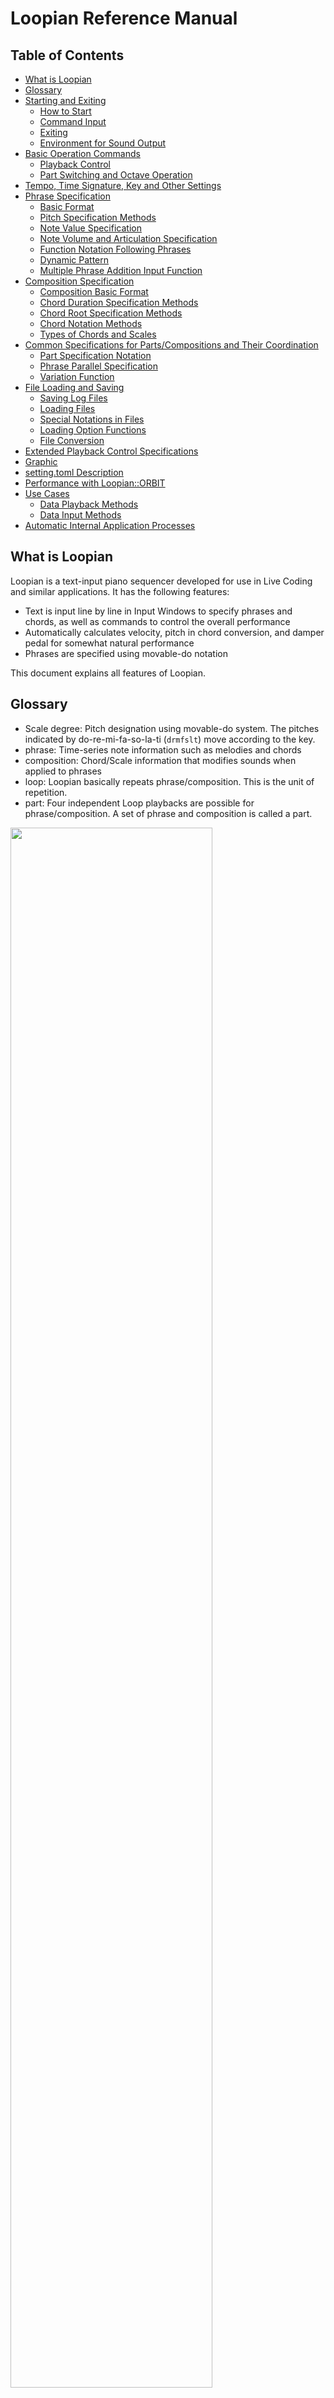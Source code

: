 # Loopian Reference Manual

## Table of Contents

- [What is Loopian](#what-is-loopian)
- [Glossary](#glossary)
- [Starting and Exiting](#starting-and-exiting)
    - [How to Start](#how-to-start)
    - [Command Input](#command-input)
    - [Exiting](#exiting)
    - [Environment for Sound Output](#environment-for-sound-output)
- [Basic Operation Commands](#basic-operation-commands)
    - [Playback Control](#playback-control)
    - [Part Switching and Octave Operation](#part-switching-and-octave-operation)
- [Tempo, Time Signature, Key and Other Settings](#tempo-time-signature-key-and-other-settings)
- [Phrase Specification](#phrase-specification)
    - [Basic Format](#basic-format)
    - [Pitch Specification Methods](#pitch-specification-methods)
    - [Note Value Specification](#note-value-specification)
    - [Note Volume and Articulation Specification](#note-volume-and-articulation-specification)
    - [Function Notation Following Phrases](#function-notation-following-phrases)
    - [Dynamic Pattern](#dynamic-pattern)
    - [Multiple Phrase Addition Input Function](#multiple-phrase-addition-input-function)
- [Composition Specification](#composition-specification)
    - [Composition Basic Format](#composition-basic-format)
    - [Chord Duration Specification Methods](#chord-duration-specification-methods)
    - [Chord Root Specification Methods](#chord-root-specification-methods)
    - [Chord Notation Methods](#chord-notation-methods)
    - [Types of Chords and Scales](#types-of-chords-and-scales)
- [Common Specifications for Parts/Compositions and Their Coordination](#common-specifications-for-partscompositions-and-their-coordination)
    - [Part Specification Notation](#part-specification-notation)
    - [Phrase Parallel Specification](#phrase-parallel-specification)
    - [Variation Function](#variation-function)
- [File Loading and Saving](#file-loading-and-saving)
    - [Saving Log Files](#saving-log-files)
    - [Loading Files](#loading-files)
    - [Special Notations in Files](#special-notations-in-files)
    - [Loading Option Functions](#loading-option-functions)
    - [File Conversion](#file-conversion)
- [Extended Playback Control Specifications](#extended-playback-control-specifications)
- [Graphic](#graphic)
- [setting.toml Description](#settingtoml-description)
- [Performance with Loopian::ORBIT](#performance-with-loopianorbit)
- [Use Cases](#use-cases)
    - [Data Playback Methods](#data-playback-methods)
    - [Data Input Methods](#data-input-methods)
- [Automatic Internal Application Processes](#automatic-internal-application-processes)

## What is Loopian

Loopian is a text-input piano sequencer developed for use in Live Coding and similar applications.
It has the following features:
- Text is input line by line in Input Windows to specify phrases and chords, as well as commands to control the overall performance
- Automatically calculates velocity, pitch in chord conversion, and damper pedal for somewhat natural performance
- Phrases are specified using movable-do notation

This document explains all features of Loopian.

## Glossary

- Scale degree: Pitch designation using movable-do system. The pitches indicated by do-re-mi-fa-so-la-ti (`drmfslt`) move according to the key.
- phrase: Time-series note information such as melodies and chords
- composition: Chord/Scale information that modifies sounds when applied to phrases
- loop: Loopian basically repeats phrase/composition. This is the unit of repetition.
- part: Four independent Loop playbacks are possible for phrase/composition. A set of phrase and composition is called a part.

<img src="./image/design_part.png" width="80%">

## Starting and Exiting

### How to Start

1. Open terminal
2. Navigate to Loopian folder
`cd /path/to/loopian`

3. Launch application
`./loopian`

4. When launching with options:
- Server mode: `./loopian --server`

5. When launching from compiler:
- For Raspberry Pi 5: `cargo build --features raspi`
- With detailed logs: `cargo build --features verbose`

### Command Input

<img src="./image/v050_exp.png" width="70%">

- When launching the application, an input prompt appears in the Input Window at the bottom of the screen
    - `NNN: L1>` : Input prompt
- NNN: indicates the current position in the command history
    - After exceeding 999:, the display becomes 000:, but previous history is still remembered
- L1> indicates that the input state is Left 1
- Commands and phrases are input at the cursor position after this prompt and confirmed with Return
- Left and right arrow keys move the cursor during input
- Up and down arrow keys can recall past input history
    - To prevent cursor operation errors, history recall is not possible when the input cursor is not at the left edge
- In Loopian, space input is converted to `.` (period)

### Exiting

- Enter `!quit` or `!q` in the Input Window and press return to exit the application
- You can also exit by pressing the window's close button
    - However, log files will not be recorded in this case

### Environment for Sound Output

- Since Loopian only outputs MIDI, a separate sound source is required
- You can select either PC internal MIDI sound sources or external MIDI sound sources, configured in setting.toml located in the same folder as Loopian
    - Change the [midi] midi_out in setting.toml to the name of the desired connection before launching Loopian (described later)
    - Verified PC sound sources:
        - On Mac, verified with the following applications:
            - Garage Band / Logic: DAW for MIDI performance on Mac by Apple
            - Pianoteq8: Physical engine-based Piano sound source by MODARTT
        - On Windows, verified with Microsoft GS Wavetable Synth
- Real-time performance is also possible by connecting a dedicated MIDI Controller (such as Loopian::ORBIT)

## Basic Operation Commands

### Playback Control

* `play` or `p`: Start sequence (from measure 1)
* `fermata`: Play the first beat of the next measure and stop the beat
* `resume`: When the beat is stopped, resume playback from the beginning of that measure
* `fine`: End sequence after current measure completes
* `stop`: End sequence immediately
* `panic`: Silence currently playing notes

### Part Switching and Octave Operation

* `left1` or `L1`: Set input part to left1
* `left2` or `L2`: Set input part to left2
* `right1` or `R1`: Set input part to right1
* `right2` or `R2`: Set input part to right2
* The figure below shows octave specification methods for each part

<img src="./image/design_octfixed.png" width="70%">

<img src="./image/design_octcloser.png" width="70%">

## Tempo, Time Signature, Key and Other Settings

- `set.bpm(100)`: Set BPM (tempo) to 100
- `set.meter(4/4)`: Set time signature to 4/4
- `set.key(C4)`: Set key to C4
    - For Loopian, key represents the pitch when `[d]` (do) is specified
    - Default value is C4 (midi note number=60)
    - Note names are expressed in capital letters C-B, and can be preceded by # or b as needed
    - The number after the note name indicates the octave but can be omitted
        - When omitted, the currently set octave is applied
- `set.oct(+1)`: Raise one octave from current state
    - `oct(0)`: 0 ignores current value and returns to initial value
- `set.msr(5)`: When `resume` is next input, start from measure 5
- `set.input(fixed)`: Method for determining octave when inputting scale degrees
    - `fixed`: Input scale degrees are absolute positions (d-t within same octave)
    - `closer`: Without +- indication, uses pitch close to previous note (-5..6) (default)
- `set.samenote(modeling)`: Behavior for repeated notes
    - `modeling`: For modeling sound sources, note off is sent only once (default)
    - `common`: For general MIDI sound sources, note off is sent as many times as note on
- `set.turnnote(5)`: Position to fold converted pitch in para specification (0-11, default=5)
- `set.path(name)`: Specify directory name under load to read from

## Phrase Specification

### Basic Format
- `[note].fn1().fn2()`: Phrase input format
- *note*: Input scale degree, note value expression, and volume information for each note
    - Notes written here are played in loop
- *fn*: Functions (note modulation functions, musical expression functions)
    - Functions are optional
    - Multiple functions can be appended, connected by `.`
- `[]`: Delete all data
- `[.....//]`: When // appears at the end, the Phrase stops playing without looping
    - Does not apply to variations described later

### Pitch Specification Methods
- Pitches are expressed in movable-do notation
    - Adding i raises by a semitone
    - Adding a lowers by a semitone

|Scale Degree|Do|Re|Mi|Fa|So|La|Ti|
|-|-|-|-|-|-|-|-|
|Notation|d|r|m|f|s|l|t|
|Semitone up|di|ri|mi|fi|si|li|ti|
|Semitone down|da|ra|ma|fa|sa|la|ta|

- When setting the octave of a pitch, there are two approaches: relative octave and absolute octave
    - In relative octave specification (input(closer)), if going to the nearest up/down, nothing is written. If not nearby, specify as follows:
        - `-d`: (Not nearby) lower Do
        - `+d`: (Not nearby) upper Do
        - `--d`: Two octaves down
        - `++d`: Two octaves up
    - In absolute octave specification (input(fixed)), `d-t` are included in the same octave, and nothing is written if within the part's default octave
        - Add `+` before the pitch for octaves above default
        - Similarly, add `-` before the pitch for octaves below default
    - Relative or absolute can be changed with `set.input` (default is input(closer))

- Note connections
    - `x`: Rest
    - `,`: Note separator. Content exceeding one measure is discarded. Consecutive separators are treated as omitted rests
    - `|` or `/`: Measure separator. Consecutive separators are treated as omitted rests
    - `dms`: Simultaneous playback (write notes consecutively)
        - Write pitches in order from lowest to highest
        - When adding `+`, the note becomes one octave higher than without `+`
        - When written as `[i,jkl,m]`, the relative distance from previous note is considered for i->j, and from subsequent note for l->m, to determine whether to add `+,-` before j,m
    - `d*4`: Play Do four times consecutively

### Note Value Specification
- The note value adopted when entering a scale degree without any note value expression is called the **reference note value**
    - Default reference note value is quarter note
    - When writing a new note value, this specification becomes the reference note value and continues until another note value is written
- `h` half note (example: `[hd,r/m,f]`)
- `q` quarter note (example: `[qd,r,hm/qf,s,l,t]`)
- `e` eighth note (example: `[em,r,d,r,qm,r]`)
- `v` sixteenth note (example: `[em,vr,d,et,vd,r,em,vr,d,t,d,r,d]`)
- `w` thirty-second note
- `[3ed,r,m]`: Writing 3 before ' creates triplet note value
    - Similarly, quintuplets are possible
    - Similarly, 3q for two-beat triplet
- `[h'd]` `[q'd]`: Writing h before ' creates dotted half note, q creates dotted quarter note
- `do/`: Extend Do until the end of that measure (characters between o and | are ignored)
- `d..`: Extend Do three times the reference note value (two more times)
    - Can cross measures like `d./..` (tie)
    - `do/o/` extends for 2 measures
- `hd_e`: Tie half note and eighth note
    - Can cross measures like `qd/_e` (tie)
    - Reference note value changes to the note value of the note after the tie
- Anacrusis expression function
    - Writing `[An:....]` at the beginning with n representing any beat allows writing phrases that start from that beat as anacrusis
    - `[A3:d,r/m,f,s,t/d]`: Rest for two beats, then the phrase starts from the third beat
    - The anacrusis measure overlaps with the last measure of the previous phrase
    - **<Note!>** For phrases following an anacrusis phrase, care must be taken as the anacrusis phrase will start if input is made after the last measure. Input should be made earlier or use `//` with the anacrusis phrase to prevent repetition

### Note Volume and Articulation Specification
- `d^`: Adding `^` after a scale degree increases volume. Multiple can be added
- `d%`: Adding `%` after a scale degree decreases volume. Multiple can be added
- `d!`: Adding `!` at the end makes the note length half of the note value (stronger than stacc(),legato())
- `d~`: Adding `~` at the end makes the note length 120% of the note value (stronger than stacc(),legato())
- `<d,r,m>!`: Enclosing multiple Notes in `<>!` makes their lengths half of the note value
- `<d,r,m>~`: Enclosing multiple Notes in `<>~` makes their lengths 120% of the note value

### Function Notation Following Phrases
- By specifying `.fn()` after the `[]` containing the Phrase, you can give instructions for the entire Phrase
- There are two types: note modulation functions that modify the note notation itself, and musical expression functions that apply effects to the entire Phrase
- **Note modulation functions**
    - `rpt(n)`: n=repeat count, if 2 then repeats total 3 times including itself
- **Musical expression functions**
    - `dyn(f)`: Specify phrase volume with arguments f,mf,mp,p,pp
    - `dmp(on)` `dmp(off)`: off: Specify Pedal Off even during chord specification
    - `stacc(50)`: Halve note value (adjustable from 1-100)
    - `legato(120)`: Increase note value by 20% (adjustable from 100-200)
    - `trns(para)` or `para()`: Specify parallel during chord conversion (same as parallel for all phrases)
    - `asMin()` or `as(VI)`: When parallel is specified, treat Phrase as VI scale and move in parallel based on difference from VI

### Dynamic Pattern
- Dynamic Pattern automatically generates chord or arpeggio playback without specifying actual pitches in the Phrase
- Multiple simultaneous notes (Cluster) are written as `Cls()`, and Arpeggio as `Arp()`
    - Can omit lowercase letters: `C(), A()`
    - Write in Phrase like `[hCls(),hArp()]`, showing overall note value before Pattern
- For `Cls(a,b,c)`, parameters mean:
    - a: Note value. Can choose h,q,e,v,w and their dots (default:q)
    - b: Number of chord notes (2-5)(default:4)
    - c: Position of lowest note (-6 - 7)(default:0)
- For `Arp(a,b,c)`, parameters mean:
    - a: Note value. Can choose h,q,e,v,w and their dots (default:q)
    - b: u for ascending pattern, d for descending, ux for cross ascending, dx for cross descending
    - c: Position of lowest note (-6 - 7)(default:0)
- Can add same functions as Phrase at the end
- Basically doesn't cross measures

### Cluster Memory Function
- You can pre-register one beat's worth of notes to use in Phrases
- `@c=dms`: Play do-mi-so chord simultaneously
- `[ec,x,x,c,c,x,x,c]`: Play previously set chord at timing c

### Multiple Phrase Addition Input Function
- When writing `[...]+` after a Phrase and pressing return, it won't play but will wait for next Phrase input
    - After `[aaa]+`, inputting `[bbb]` will be treated as `[aaabbb]` and generate playback data
    - Since strings are simply concatenated, you need `,` or `/` after `c` in cases like `[a,b,c,]+`
- If you input rpt()+ at the end like `[ax].rpt(2)+`, it will be treated as `[axaxax]`
    - Will result in error if used with part specification like `L1.[...]+`

## Composition Specification

### Composition Basic Format
- `{chord}`: Composition format
    - *chord*: Write chords in time series, separated by beats and measures
        - Chords written here are played in LOOP
    - `{}`: Delete all data
    - `{.....//}`: When // appears at the end, stops LOOP and ends Composition playback

### Chord Duration Specification Methods
- `|` or `/`: Measure separator. Consecutive separators mean no chord
- `{I/IV/V}`: Chords change I -> IV -> V every measure
    - `/./` Putting period between measure lines means same chord as previous measure
- To change chords within same measure, separate by `,` for each beat
    - To use same chord for multiple beats, extend with `.`
    - When commas continue without writing anything like `,,`, treats that beat as having no chord
- Chord information is linked with piano Pedal information
    - Pedal is re-pressed with each chord change
    - Pedal is re-pressed with each measure change

### Chord Root Specification Methods

|Distance from Tonic|First|Second|Third|Fourth|Fifth|Sixth|Seventh|
|-|-|-|-|-|-|-|-|
|Root notation|I|II|III|IV|V|VI|VII|

### Chord Notation Methods
- `X`: original phrase(no pedal)
- `O`: original phrase(pedal)
- `I`: `dms` (I chord)
- `I#`: `dimisi` (adding # after number raises chord half step. b lowers half step)
- `Iion`: Ionian scale with I as root
    - When specifying church modes like `_ion, _dor, _lyd, _mix, _aeo`, behavior differs from normal chords
    - `Iion, IIdor, IVlyd, Vmix, VIaeo` become that key's diatonic scale, and when other roots are specified, moves in parallel by that difference
- `lydian`: Lydian scale with current key as root
- Adding `!` at end of chord adopts upper side when matching notes are equidistant (normally adopts lower side)
- When chord or scale is indeterminable, results in error and only plays key's tonic

### Types of Chords and Scales
- How to read
    - Underscore `_` takes root(I-VII)
    - For constituent notes, shows target note `o` or non-target note `x` in order from root

- Basic Chords
    |Chord Name|Chord Notation|Chord Constitution|
    |-|-|-|
    |Major triad|_|`oxxx-oxxo-xxxx`|
    |Minor triad|_m|`oxxo-xxxo-xxxx`|
    |Dominant seventh|_7|`oxxx-oxxo-xxox`|
    |Sixth chord|_6|`oxxx-oxxo-xoxx`|
    |Minor seventh|_m7|`oxxo-xxxo-xxox`|
    |Major seventh|_M7,_maj7|`oxxx-oxxo-xxxo`|
    |Major seventh with minor third|_mM7|`oxxo-xxxo-xxxo`|

- Tension Chords
    |Chord Name|Chord Notation|Chord Constitution|
    |-|-|-|
    |add9th|_add9|`oxox-oxxo-xxxx`|
    |Dominant ninth|_9|`oxox-oxxo-xxox`|
    |Minor ninth|_m9|`oxxo-xxxo-xxox`|
    |Major ninth|_M9,_maj9|`oxox-oxxo-xxxo`|
    |Major ninth with minor third|_mM9|`oxoo-xxxo-xxxo`|
    |Augmented triad|_+5,_aug|`oxxx-oxxx-oxxx`|
    |Augmented major seventh|_7+5,_aug7|`oxxx-oxxx-oxox`|
    |Dominant seventh flat ninth|_7-9|`ooxx-oxxo-xxox`|
    |Dominant seventh sharp ninth|_7+9|`oxxo-oxxo-xxox`|
    |Diminished seventh|_dim|`oxxo-xxox-xxxx`|
    |Half-diminished seventh|_m7-5|`oxxo-xxox-xxox`|
    |Suspended fourth|_sus4|`oxxx-xoxo-xxxx`|
    |Dominant seventh suspended fourth|_7sus4|`oxxx-xoxo-xxox`|
    |Chromatic|_chr|`oooo-oooo-oooo`|

- Church Modes
    |Mode Name|Mode Notation|Mode Constitution|
    |-|-|-|
    |Ionian|_ion|`oxox-ooxo-xoxo`|
    |Dorian|_dor|`oxoo-xoxo-xoxo`|
    |Lydian|_lyd|`oxox-oxoo-xoxo`|
    |Mixolydian|_mix|`oxox-ooxo-xoox`|
    |Aeolian|_aeo|`oxoo-xoxo-oxox`|
    |Diatonic (no root)|diatonic|`oxox-ooxo-xoxo`|
    |Dorian (no root)|dorian|`oxoo-xoxo-xoxo`|
    |Lydian (no root)|lydian|`oxox-oxoo-xoxo`|
    |Mixolydian (no root)|mixolydian|`oxox-ooxo-xoox`|
    |Aeolian (no root)|aeolian|`oxoo-xoxo-oxox`|
    |Diminished (no root)|comdim|`oxoo-xoox-ooxo`|
    |Pentatonic (no root)|pentatonic|`oxox-oxxo-xoxx`|
    |Blues (no root)|blues|`oxxo-xooo-xxox`|
    |Through (no root)|O|`oooo-oooo-oooo`|
    |Through, no pedal (no root)|X|`oooo-oooo-oooo`|

## Common Specifications for Parts/Compositions and Their Coordination

### Part Specification Notation
- For both Phrase and Composition, you can input to parts different from the prompt part by specifying at the beginning
    - `L1.[...]`: left1 part
    - `L12.[...]`: Set same Phrase to both left1 and left2 parts simultaneously
    - `ALL.[...]`: Set same Phrase to all parts
    - `L1!.[...]`: All parts except left1

### Phrase Parallel Specification
- During chord conversion, the Phrase moves in parallel according to the root
- For `{IV}`, the entire Phase moves a perfect fourth before chord note conversion occurs
- Note-by-note chord conversion specification is possible
    - `[>d,s,d,m,d,>>s]`: `>` indicates parallel movement, `>>` means no conversion
    - To specify multiple notes as parallel, enclose them in `< >p`
        - `[<d,m,s,d,s,m>p]`: Entire phrase is parallel
        - `[<d,s>p,m,d,s,m]`: First two notes d,s are parallel
    - To make multiple notes unconverted, use `<...>n`

### Variation Function
- The Variation function allows inputting multiple Phrases to one part and specifying their playback order in Composition or playing them at specific measures
    - This enables playing different Phrases periodically within a Loop
- `@n=[..]`: Add Variation by adding @n (n is number 1-9) at beginning of Phrase specification
- Added Variation Phrases can be specified in Composition as follows:
    - `{I/II@n}` Writing `@n`(n:1-9) after Chord specification starts playing Variation Phrase from beginning of this measure
    - When writing only `@n` without chord specification, Chord is treated same as when nothing was written
    - When specified in Composition, interrupts previous Phrase even if mid-way and plays Variation Phrase
    - Even if Composition ends before Phrase, continues playing if Variation Phrase remains
- When playing at specific measure, write `@msr(M)=[..]` and describe measure conditions in part M
    - When M is a number, plays when that measure number is reached


## File Loading and Saving

### Saving Log Files

- When Loopian exits, log files are automatically saved
    - A /log folder is automatically created in the application folder, and log files (with .lpn extension) are saved there
    - Files are named with date and time, like 2023-06-02_19-56-54.lpn
- `!save(n).`*filename*
    - Can save inputs from history line number n onwards with specified filename
    - If *filename* is omitted, date and time become the filename

### Loading Files

- `!load.`*filename* (or `!l.`*filename*)
    - Loads specified file
    - Expects to load files in same format as log files
    - Loaded content is stored in history and can be recalled one line at a time using cursor (up/down) keys
    - Lines starting with `//` or `20` or `!rd(` are not loaded
        - `20` means year 2024, indicating lines with dates like 2024-05-19 will not be played
- About file specification and path settings:
    - When first load command is input, a /load folder is automatically created in application folder
    - Load files must have `lpn` extension, but extension is not needed in file specification
    - Files to be loaded must be in this /load folder or below
        - Subfolders can be created
        - In that case, specify subfolder name with `set.path(xxx)` before loading
    - Even with just `!load` input, previous filename is remembered and same file as last time is loaded

### Special Notations in Files

- Lines after `!msr(n)` written in file are played in time for first beat of measure n
    - Actually played when less than 240 ticks remain in measure n-1
    - Even during wait with automatic loading during load, user input to Input Window is possible
- When `!rd(n): xxxx` is written in file, inputting `!rd(n)` in Input Window after loading file automatically inputs subsequent string `xxxx` from same line in file (n is any number)

### Loading Option Functions

- `!load.`*filename*`.blk(a)`
    - Plays from line starting with `!blk(a)` in file until next blank line
    - Ignores `!msr()` if present in description called by `!blk()`
    - Once file is loaded, can also omit middle filename like `!load.blk(a)`
- `!load.`*filename*`.msr(n)`
    - After input, typing `resume` command plays from line starting with `!msr(n)` in file
        - For mid-playback, use `resume` instead of `play`
    - Can also omit middle filename like `!load.msr(n)`
    - Accurate playback from middle measures not guaranteed under some conditions, such as when file description assumes Loop

### File Conversion

- Function to convert from part division notation to chronological notation
    - `!cnv2tl.`*filename* converts and saves with filename+tl.lpn
    - Refer to [Data Input Methods](#data-input-methods)

## Extended Playback Control Specifications

* `rit.`: Gradually slow tempo, return to original tempo at beginning of next measure
    - `rit.poco`: Weak slowdown
    - `rit.molto`: Strong slowdown
    - `rit.fermata`: Play first beat of measure after rit. and stop
        - If ending performance, specify `fine`; to resume, specify `resume`
    - `rit.molto.fermata`
    - `rit.bpm(120)`: Start next measure after rit. at tempo 120
    - `rit.bar(2)`: Apply rit. over 2 measures
        - `rit.poco.bar(2)`
        - `rit.poco.bar(2).bpm(100)`
        - N in bar(N) can be any number
* `sync`: Synchronize that part's Phrase and Composition at beginning of next measure
    - `sync.right`: Right hand parts (right1/2)
    - `sync.left`: Left hand parts (left1/2)
    - `sync.all`: All parts
* `clear`: Clear data content
    - Without arguments, clears all parts and stops playback
    - `clear.L1`: Clear L1 part content. Similarly for L2,R1,R2
    - `clear.env`: Reset key, meter, bpm, oct to default values rather than data
* `efct`: MIDI Controller output
    - `efct.cc70(nn)`: Send nn(0-127) to cc70
    - `efct.dmp(nn)`: Send nn(0-127) when cc64 Damper turns on

## Graphic

- `graph.light`: Change to white-based screen
- `graph.dark`: Change to black-based screen
- `graph.ripple`: Water ripple pattern (default)
- `graph.voice`: Pattern showing divided voices in circles
- `graph.lissa`: Pattern showing line connecting two Lissajous figures
- `graph.beatlissa(n)`: Pattern showing Lissajous waveform with Beat
    - `n`: 0-one, 1-number of beats
- `graph.sinewave`: Sine wave synchronized with the sound.
- Pressing shift + space changes Text display status in 4 stages as follows. After 4 returns to 1.
    - 1: Normal display. Graphic displays as layer behind text.
    - 2: Scroll Text becomes slightly transparent. Graphic displays as layer in front of text.
    - 3: Scroll Text becomes very transparent and Input Window hidden. Graphic in front layer.
    - 4: Only Graphic Pattern, Scroll Text and Input Window hidden. Graphic in front layer.

## setting.toml Description
- [window_size] sets default window size when launching application
- [midi] sets Loopian's MIDI environment
    - After `midi_out =`, write device name of sound source to play MIDI output from Loopian
    - After `midi_ext_out =`, write device name with MIDI OUT terminal to connect to Loopian::ORBIT when outputting MIDI
    - After `midi_device =`, write device name outputting MIDI when inputting MIDI from Loopian::ORBIT
    - Above device names are output on terminal when launching Loopian as follows:
        - After line saying `--MIDI Output List--`, list of MIDI Devices Loopian can output to
        - After line saying `--MIDI Input List--`, list of MIDI Devices that can input to Loopian

## Performance with Loopian::ORBIT

- MIDI information from Loopian::ORBIT is received by an internal part called `FLOW` part, which performs appropriate processing
    - `FLOW` part can input Composition with part specification like `FLOW.{...}`. Cannot input Phrase.
    - Cannot set `FLOW` part itself as input part
- Composition playing in FLOW part is output externally via USB MIDI, and input side receives via UART MIDI
    - Composition is transmitted in AAh-0rh-cch format
        - AAh: Send Poly After Touch to MIDI Ch.11
        - 0rh: root (0-11)
        - cch: CHORD_TABLE[] index number

## Use Cases

### Data Playback Methods

- Data in load folder is played with following steps:
    1. Launch loopian
    1. Specify folder name(xxx) containing song data with `set.path(xxx)`
    1. Specify song data with `!l.yyy` (to play yyy.lpn, specify only yyy)
    1. Play with `play` or `p`
    1. After playback, stop with `stop` or `.`
- To play from middle of measure:
    1. Specify filename(yyy) and measure number(M) with `!l.yyy.msr(M)`
        - From second time, can omit filename like `!l.msr(M)`
    1. Play with `resume`

### Data Input Methods

- When inputting song data, follow these steps:
    1. Create new folder under load folder as needed, create text file named `xxx.lpn`
    1. Write necessary settings like set commands for song playback at beginning
        - Write clear at start, then set meter, key, bpm
        - Set graph as needed so screen doesn't depend on state before load
    1. Input song data by part using Variation function's `@msr(M)=[]` (part division notation)
    1. Comment out parts as needed to mute unnecessary parts for confirmation
    1. For playback, input `!l.*filename*.msr(n)` (n is measure number) then `resume` to play from arbitrary measure number for checking input content (filename can be omitted from second time)
        - Can split into `!l`,`set.msr(M)`,`resume` but won't work well for mid-loading when using `!msr(M)`
    1. After inputting all parts, rearrange parts in measure order and rewrite with `!msr(M)=[]` notation (chronological notation)
        - `!cnv2tl` command available to automatically convert part division notation to chronological notation
        - This notation is more visually enjoyable as it loads sequentially during automatic loading at playback
    1. Add tempo changes etc.
- Notes on Phrase input:
    - Currently, ties across measures must be written in same line
        - May not be possible to write entire song one measure per line

## Automatic Internal Application Processes

- Automatically converts pitches according to specified chord
    - For phrases of eighth notes or shorter in succession, treats as arpeggio-like playing and tries to avoid same notes continuing
- Changes velocity (note strength) according to beat and tempo
    - Slightly shifts velocity randomly
- Unless noped specified, automatically calculates pedal information according to most detailed chord specification
    - When same chord continues, re-presses once per measure